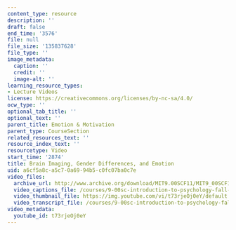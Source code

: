 ```yaml
---
content_type: resource
description: ''
draft: false
end_time: '3576'
file: null
file_size: '135837628'
file_type: ''
image_metadata:
  caption: ''
  credit: ''
  image-alt: ''
learning_resource_types:
- Lecture Videos
license: https://creativecommons.org/licenses/by-nc-sa/4.0/
ocw_type: ''
optional_tab_title: ''
optional_text: ''
parent_title: Emotion & Motivation
parent_type: CourseSection
related_resources_text: ''
resource_index_text: ''
resourcetype: Video
start_time: '2874'
title: Brain Imaging, Gender Differences, and Emotion
uid: a6cf5a8c-a5c7-0a69-94b5-c0fc07ba0c7e
video_files:
  archive_url: http://www.archive.org/download/MIT9.00SCF11/MIT9_00SCF11_lec15_300k.mp4
  video_captions_file: /courses/9-00sc-introduction-to-psychology-fall-2011/e0f1ec004a3250c090cd5318dc9d4d0b_t73rjeOj0eY.vtt
  video_thumbnail_file: https://img.youtube.com/vi/t73rjeOj0eY/default.jpg
  video_transcript_file: /courses/9-00sc-introduction-to-psychology-fall-2011/18e261e57da1a252bbc5fc5d57e4a801_t73rjeOj0eY.pdf
video_metadata:
  youtube_id: t73rjeOj0eY
---
```

